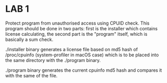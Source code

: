 # LAB 1 

Protect program from unauthorised access using CPUID check. This program should be done in two parts: first is the installer which contains license calculating, the second part is the "program" itself, which is basically a sum check.

./installer binary generates a license file based on md5 hash of /proc/cpuinfo (system-profiler in macOS case) which is to be placed into the same directory with the ./program binary.

./program binary generates the current cpuinfo md5 hash and compares it with the same of the file.
